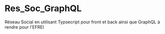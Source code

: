 # Res_Soc_GraphQL
Réseau Social en utilisant Typsecript pour front et back ainsi que GraphQL à rendre pour l'EFREI
